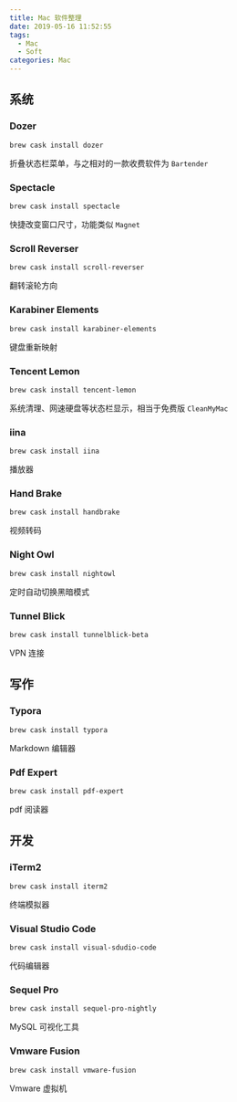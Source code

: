 ```yaml
---
title: Mac 软件整理
date: 2019-05-16 11:52:55
tags:
  - Mac
  - Soft
categories: Mac
---
```


## 系统

### Dozer

`brew cask install dozer`

折叠状态栏菜单，与之相对的一款收费软件为 `Bartender`

### Spectacle

`brew cask install spectacle`

快捷改变窗口尺寸，功能类似 `Magnet`

### Scroll Reverser

`brew cask install scroll-reverser`

翻转滚轮方向

### Karabiner Elements

`brew cask install karabiner-elements`

键盘重新映射

### Tencent Lemon

`brew cask install tencent-lemon`

系统清理、网速硬盘等状态栏显示，相当于免费版 `CleanMyMac`

### iina

`brew cask install iina`

播放器

### Hand Brake

`brew cask install handbrake`

视频转码

### Night Owl

`brew cask install nightowl`

定时自动切换黑暗模式

### Tunnel Blick

`brew cask install tunnelblick-beta`

VPN 连接

## 写作

### Typora

`brew cask install typora`

Markdown 编辑器

### Pdf Expert

`brew cask install pdf-expert`

pdf 阅读器

## 开发

### iTerm2

`brew cask install iterm2`

终端模拟器


### Visual Studio Code

`brew cask install visual-sdudio-code`

代码编辑器


### Sequel Pro

`brew cask install sequel-pro-nightly`

MySQL 可视化工具

### Vmware Fusion

`brew cask install vmware-fusion`

Vmware 虚拟机

